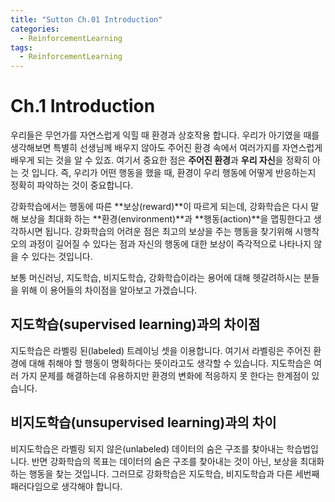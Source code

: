 ```yaml
---
title: "Sutton Ch.01 Introduction"
categories:
  - ReinforcementLearning
tags:
  - ReinforcementLearning
---
```


# Ch.1 Introduction

우리들은 무언가를 자연스럽게 익힐 때 환경과 상호작용 합니다. 우리가 아기였을 때를 생각해보면 특별히 
선생님께 배우지 않아도 주어진 환경 속에서 여러가지를 자연스럽게 배우게 되는 것을 알 수 있죠.
여기서 중요한 점은 **주어진 환경**과 **우리 자신**을 정확히 아는 것 입니다. 
즉, 우리가 어떤 행동을 했을 때, 환경이 우리 행동에 어떻게 반응하는지 정확히 파악하는 것이 중요합니다. 
<br />

강화학습에서는 행동에 따른 **보상(reward)**이 따르게 되는데, 강화학습은 다시 말해 
보상을 최대화 하는 **환경(environment)**과 **행동(action)**을 맵핑한다고 생각하시면 됩니다. 
강화학습의 어려운 점은 최고의 보상을 주는 행동을 찾기위해 시행착오의 과정이 길어질 수 있다는 점과
자신의 행동에 대한 보상이 즉각적으로 나타나지 않을 수 있다는 것입니다. 
<br />

보통 머신러닝, 지도학습, 비지도학습, 강화학습이라는 용어에 대해 헷갈려하시는 분들을 위해 이 용어들의
차이점을 알아보고 가겠습니다.

## 지도학습(supervised learning)과의 차이점 
지도학습은 라벨링 된(labeled) 트레이닝 셋을 이용합니다. 여기서 라벨링은 
주어진 환경에 대해 취해야 할 행동이 명확하다는 뜻이라고도 생각할 수 있습니다.
지도학습은 여러 가지 문제를 해결하는데 유용하지만 환경의 변화에 적응하지 못 한다는 한계점이 있습니다.
<br />

## 비지도학습(unsupervised learning)과의 차이
비지도학습은 라벨링 되지 않은(unlabeled) 데이터의 숨은 구조를 찾아내는 학습법입니다.
반면 강화학습의 목표는 데이터의 숨은 구조를 찾아내는 것이 아닌, 보상을 최대화하는 행동을 찾는 것입니다.
그러므로 강화학습은 지도학습, 비지도학습과 다른 세번째 패러다임으로 생각해야 합니다. 


